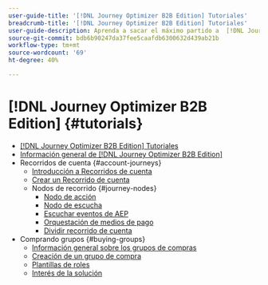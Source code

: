 ```yaml
---
user-guide-title: '[!DNL Journey Optimizer B2B Edition] Tutoriales'
breadcrumb-title: '[!DNL Journey Optimizer B2B Edition] Tutoriales'
user-guide-description: Aprenda a sacar el máximo partido a  [!DNL Journey Optimizer B2B Edition]. Orqueste los recorridos de la cuenta y del grupo de compras mediante la IA generativa integrada y la automatización líder del sector para maximizar la demanda de ofertas específicas.
source-git-commit: bdb6b90247da37fee5caafdb6300632d439ab21b
workflow-type: tm+mt
source-wordcount: '69'
ht-degree: 40%

---
```



# [!DNL Journey Optimizer B2B Edition] {#tutorials}

+ [[!DNL Journey Optimizer B2B Edition] Tutoriales](overview.md)
+ [Información general de [!DNL Journey Optimizer B2B Edition]](/help/overview-video.md)
+ Recorridos de cuenta {#account-journeys}
   + [Introducción a Recorridos de cuenta](/help/account-journeys/introducing-account-journeys.md)
   + [Crear un Recorrido de cuenta](/help/account-journeys/create-an-account-journey.md)
   + Nodos de recorrido {#journey-nodes}
      + [Nodo de acción](/help/account-journeys/journey-nodes/action-node.md)
      + [Nodo de escucha](/help/account-journeys/journey-nodes/listen-node.md)
      + [Escuchar eventos de AEP](/help/account-journeys/journey-nodes/listen-for-aep-events.md)
      + [Orquestación de medios de pago](/help/account-journeys/journey-nodes/paid-media-orchestration.md)
      + [Dividir recorrido de cuenta](/help/account-journeys/journey-nodes/split-account-journey.md)
+ Comprando grupos {#buying-groups}
   + [Información general sobre los grupos de compras](/help/buying-groups/buying-groups-overview.md)
   + [Creación de un grupo de compra](/help/buying-groups/create-a-buying-group.md)
   + [Plantillas de roles](/help/buying-groups/role-templates.md)
   + [Interés de la solución](/help/buying-groups/solution-interest.md)
